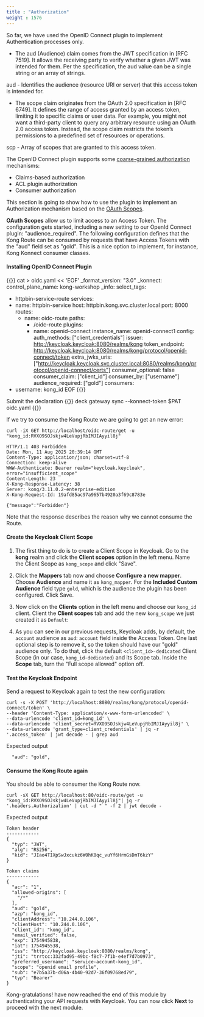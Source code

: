 ```yaml
---
title : "Authorization"
weight : 1576
---
```


So far, we have used the OpenID Connect plugin to implement Authentication processes only.


* The aud (Audience) claim comes from the JWT specification in [RFC 7519]. It allows the receiving party to verify whether a given JWT was intended for them. Per the specification, the aud value can be a single string or an array of strings.

aud - Identifies the audience (resource URI or server) that this access token is intended for.


* The scope claim originates from the OAuth 2.0 specification in [RFC 6749]. It defines the range of access granted by an access token, limiting it to specific claims or user data. For example, you might not want a third-party client to query any arbitrary resource using an OAuth 2.0 access token. Instead, the scope claim restricts the token’s permissions to a predefined set of resources or operations.

scp - Array of scopes that are granted to this access token.

The OpenID Connect plugin supports some [coarse-grained authorization](https://developer.konghq.com/plugins/openid-connect/#authorization) mechanisms:
* Claims-based authorization
* ACL plugin authorization
* Consumer authorization

This section is going to show how to use the plugin to implement an Authorization mechanism based on the [OAuth Scopes](https://oauth.net/2/scope/).

**OAuth Scopes** allow us to limit access to an Access Token. The configuration gets started, including a new setting to our OpenId Connect plugin: "audience_required". The following configuration defines that the Kong Route can be consumed by requests that have Access Tokens with the "aud" field set as "gold". This is a nice option to implement, for instance, Kong Konnect consumer classes.




#### Installing OpenID Connect Plugin

{{<highlight>}}
cat > oidc.yaml << 'EOF'
_format_version: "3.0"
_konnect:
  control_plane_name: kong-workshop
_info:
  select_tags:
  - httpbin-service-route
services:
- name: httpbin-service
  host: httpbin.kong.svc.cluster.local
  port: 8000
  routes:
  - name: oidc-route
    paths:
    - /oidc-route
    plugins:
    - name: openid-connect
      instance_name: openid-connect1
      config:
        auth_methods: ["client_credentials"]
        issuer: http://keycloak.keycloak:8080/realms/kong
        token_endpoint: http://keycloak.keycloak:8080/realms/kong/protocol/openid-connect/token
        extra_jwks_uris: ["http://keycloak.keycloak.svc.cluster.local:8080/realms/kong/protocol/openid-connect/certs"]
        consumer_optional: false
        consumer_claim: ["client_id"]
        consumer_by: ["username"]
        audience_required: ["gold"]
consumers:
- username: kong_id
EOF
{{</highlight>}}

Submit the declaration
{{<highlight>}}
deck gateway sync --konnect-token $PAT oidc.yaml
{{</highlight>}}



If we try to consume the Kong Route we are going to get an new error:

```
curl -iX GET http://localhost/oidc-route/get -u "kong_id:RVXO9SOJskjw4LeVupjRbIMJIAyyil8j"
```

```
HTTP/1.1 403 Forbidden
Date: Mon, 11 Aug 2025 20:39:14 GMT
Content-Type: application/json; charset=utf-8
Connection: keep-alive
WWW-Authenticate: Bearer realm="keycloak.keycloak", error="insufficient_scope"
Content-Length: 23
X-Kong-Response-Latency: 38
Server: kong/3.11.0.2-enterprise-edition
X-Kong-Request-Id: 19afd85ac97a9657b4920a3f69c8783e

{"message":"Forbidden"}
```

Note that the response describes the reason why we cannot consume the Route.

#### Create the Keycloak Client Scope
1. The first thing to do is to create a Client Scope in Keycloak. Go to the **kong** realm and click the **Client scopes** option in the left menu. Name the Client Scope as ``kong_scope`` and click "Save".

2. Click the **Mappers** tab now and choose **Configure a new mapper**. Choose **Audience** and name it as ``kong_mapper``. For the **Included Custom Audience** field type ``gold``, which is the audience the plugin has been configured. Click Save.

3. Now click on the **Clients** option in the left menu and choose our ``kong_id`` client. Client the **Client scopes** tab and add the new ``kong_scope`` we just created it as ``Default``:

4. As you can see in our previous requests, Keycloak adds, by default, the ``account`` audience as ``aud``: ``account`` field inside the Access Token. One last optional step is to remove it, so the token should have our "gold" audience only. To do that, click the default ``<client_id>-dedicated`` Client Scope (in our case, ``kong_id-dedicated``) and its Scope tab. Inside the **Scope** tab, turn the "Full scope allowed" option off.


#### Test the Keycloak Endpoint
Send a request to Keycloak again to test the new configuration:

```
curl -s -X POST 'http://localhost:8080/realms/kong/protocol/openid-connect/token' \
--header 'Content-Type: application/x-www-form-urlencoded' \
--data-urlencode 'client_id=kong_id' \
--data-urlencode 'client_secret=RVXO9SOJskjw4LeVupjRbIMJIAyyil8j' \
--data-urlencode 'grant_type=client_credentials' | jq -r '.access_token' | jwt decode - | grep aud
```

Expected output
```
  "aud": "gold",
```


#### Consume the Kong Route again
You should be able to consumer the Kong Route now.

```
curl -sX GET http://localhost:80/oidc-route/get -u "kong_id:RVXO9SOJskjw4LeVupjRbIMJIAyyil8j"| jq -r '.headers.Authorization' | cut -d " " -f 2 | jwt decode -
```

Expected output
```
Token header
------------
{
  "typ": "JWT",
  "alg": "RS256",
  "kid": "JIao4TIXpSwJxcukz6W0hK8qc_vuYf6HrmGsDmT6kzY"
}

Token claims
------------
{
  "acr": "1",
  "allowed-origins": [
    "/*"
  ],
  "aud": "gold",
  "azp": "kong_id",
  "clientAddress": "10.244.0.106",
  "clientHost": "10.244.0.106",
  "client_id": "kong_id",
  "email_verified": false,
  "exp": 1754945838,
  "iat": 1754945538,
  "iss": "http://keycloak.keycloak:8080/realms/kong",
  "jti": "trrtcc:332fad95-49bc-f8c7-7f1b-e4ef7d7b0973",
  "preferred_username": "service-account-kong_id",
  "scope": "openid email profile",
  "sub": "e7b5a37b-d06a-4b40-92d7-36f09768ed79",
  "typ": "Bearer"
}
```



Kong-gratulations! have now reached the end of this module by authenticating your API requests with Keycloak. You can now click **Next** to proceed with the next module.




